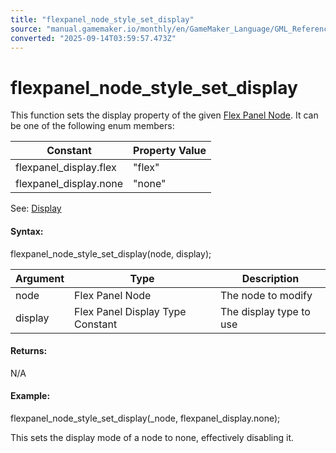 ```yaml
---
title: "flexpanel_node_style_set_display"
source: "manual.gamemaker.io/monthly/en/GameMaker_Language/GML_Reference/Flex_Panels/Function_Reference/Styling_Functions/flexpanel_node_style_set_display.htm"
converted: "2025-09-14T03:59:57.473Z"
---
```


# flexpanel\_node\_style\_set\_display

This function sets the display property of the given [Flex Panel Node](../flexpanel_create_node.md). It can be one of the following enum members:

| Constant | Property Value |
| --- | --- |
| flexpanel_display.flex | "flex" |
| flexpanel_display.none | "none" |

See: [Display](../../Flex_Panels_Styling.htm#h4)

#### Syntax:

flexpanel\_node\_style\_set\_display(node, display);

| Argument | Type | Description |
| --- | --- | --- |
| node | Flex Panel Node | The node to modify |
| display | Flex Panel Display Type Constant | The display type to use |

#### Returns:

N/A

#### Example:

flexpanel\_node\_style\_set\_display(\_node, flexpanel\_display.none);

This sets the display mode of a node to none, effectively disabling it.